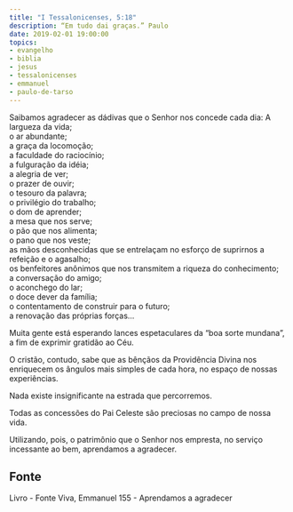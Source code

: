 ```yaml
---
title: "I Tessalonicenses, 5:18"
description: “Em tudo dai graças.” Paulo
date: 2019-02-01 19:00:00
topics: 
- evangelho
- biblia
- jesus
- tessalonicenses
- emmanuel
- paulo-de-tarso
---
```


Saibamos agradecer as dádivas que o Senhor nos concede cada dia:
A largueza da vida;  
o ar abundante;  
a graça da locomoção;  
a faculdade do raciocínio;  
a fulguração da idéia;  
a alegria de ver;  
o prazer de ouvir;  
o tesouro da palavra;  
o privilégio do trabalho;  
o dom de aprender;  
a mesa que nos serve;  
o pão que nos alimenta;  
o pano que nos veste;  
as mãos desconhecidas que se entrelaçam no esforço de suprir­nos a  
refeição e o agasalho;  
os benfeitores anônimos que nos transmitem a riqueza do conhecimento;  
a conversação do amigo;  
o aconchego do lar;  
o doce dever da família;  
o contentamento de construir para o futuro;  
a renovação das próprias forças...  

Muita gente está esperando lances espetaculares da “boa sorte mundana”, a
fim de exprimir gratidão ao Céu.

O cristão, contudo, sabe que as bênçãos da Providência Divina nos
enriquecem os ângulos mais simples de cada hora, no espaço de nossas experiências.

Nada existe insignificante na estrada que percorremos.

Todas as concessões do Pai Celeste são preciosas no campo de nossa vida.

Utilizando, pois, o patrimônio que o Senhor nos empresta, no serviço
incessante ao bem, aprendamos a agradecer.


## Fonte
Livro - Fonte Viva, Emmanuel
155 - Aprendamos a agradecer
